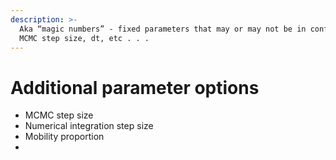 ```yaml
---
description: >-
  Aka “magic numbers” - fixed parameters that may or may not be in config, like
  MCMC step size, dt, etc . . .
---
```


# Additional parameter options

* MCMC step size
* Numerical integration step size
* Mobility proportion
*
